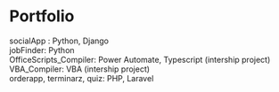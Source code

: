 # Portfolio
socialApp : Python, Django <br />
jobFinder: Python <br />
OfficeScripts_Compiler: Power Automate, Typescript (intership project) <br />
VBA_Compiler: VBA  (intership project) <br />
orderapp, terminarz, quiz: PHP, Laravel <br />


